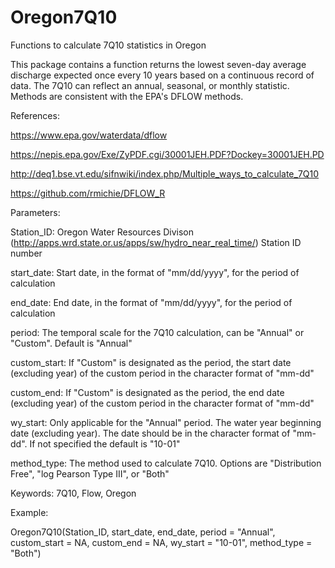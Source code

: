 # Oregon7Q10
Functions to calculate 7Q10 statistics in Oregon

This package contains a function returns the lowest seven-day average discharge expected once every 10 years based on a continuous record of data.  The 7Q10 can reflect an annual, seasonal, or monthly statistic. Methods are consistent with the EPA's DFLOW methods.

References:

https://www.epa.gov/waterdata/dflow

https://nepis.epa.gov/Exe/ZyPDF.cgi/30001JEH.PDF?Dockey=30001JEH.PD

http://deq1.bse.vt.edu/sifnwiki/index.php/Multiple_ways_to_calculate_7Q10

https://github.com/rmichie/DFLOW_R

Parameters:

Station_ID: Oregon Water Resources Divison (http://apps.wrd.state.or.us/apps/sw/hydro_near_real_time/) Station ID number

start_date: Start date, in the format of "mm/dd/yyyy", for the period of calculation

end_date: End date, in the format of "mm/dd/yyyy", for the period of calculation

period: The temporal scale for the 7Q10 calculation, can be "Annual" or "Custom". Default is "Annual"

custom_start: If "Custom" is designated as the period, the start date (excluding year) of the custom period in the character format of "mm-dd"

custom_end: If "Custom" is designated as the period, the end date (excluding year) of the custom period in the character format of "mm-dd"

wy_start: Only applicable for the "Annual" period. The water year beginning date (excluding year). The date should be in the character format of "mm-dd". If not specified the default is "10-01"

method_type: The method used to calculate 7Q10.  Options are "Distribution Free", "log Pearson Type III", or "Both"

Keywords: 7Q10, Flow, Oregon

Example:

Oregon7Q10(Station_ID, start_date, end_date, period = "Annual", custom_start = NA, custom_end = NA, wy_start = "10-01", method_type = "Both")
